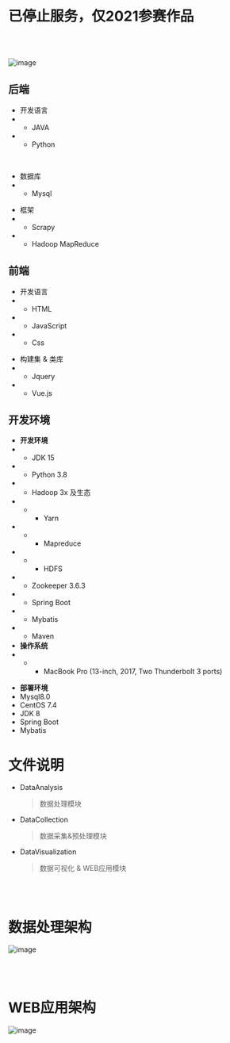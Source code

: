 # 已停止服务，仅2021参赛作品

<br>
<br>

![image](https://user-images.githubusercontent.com/73827386/155491866-67029bb2-930c-43da-9f59-c948a293e61d.png)

## 后端
- 开发语言 
- - JAVA 
- - Python

<br>

<p></p>

- 数据库 
- - Mysql
<p></p>

- 框架
- - Scrapy
- - Hadoop MapReduce

##  前端
- 开发语言 
- - HTML 
- - JavaScript 
- - Css

<p></p>

- 构建集 & 类库 
- - Jquery 
- - Vue.js


## 开发环境
- **开发环境**
- - JDK 15
- - Python 3.8
- - Hadoop 3x 及生态
- - - Yarn
- - - Mapreduce
- - - HDFS
- - Zookeeper 3.6.3
- - Spring Boot 
- - Mybatis
- - Maven
- **操作系统**
- - - MacBook Pro (13-inch, 2017, Two Thunderbolt 3 ports)

<p></p>

- **部署环境**
- Mysql8.0
- CentOS 7.4
- JDK 8
- Spring Boot
- Mybatis

# 文件说明

- DataAnalysis
    > 数据处理模块
    
- DataCollection
    > 数据采集&预处理模块

- DataVisualization
    > 数据可视化 & WEB应用模块


<br><br>


# 数据处理架构

![image](https://user-images.githubusercontent.com/73827386/155492199-c56feb7e-5b0f-4b01-b49b-4a78bbd54867.png)


<br>
<br>

# WEB应用架构
![image](https://user-images.githubusercontent.com/73827386/155492236-a8f8b5e6-9e8f-4ad6-9224-89590d6903aa.png)

